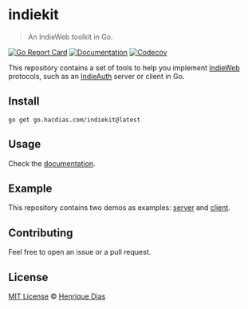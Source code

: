 # indiekit

> An IndieWeb toolkit in Go.

[![Go Report Card](https://goreportcard.com/badge/go.hacdias.com/indiekit?style=flat-square)](https://goreportcard.com/report/go.hacdias.com/indiekit)
[![Documentation](https://img.shields.io/badge/godoc-reference-blue.svg?style=flat-square)](https://pkg.go.dev/go.hacdias.com/indiekit)
[![Codecov](https://img.shields.io/codecov/c/github/hacdias/indieweb?token=SSETVGG0UH&style=flat-square)](https://app.codecov.io/gh/hacdias/indieweb)

This repository contains a set of tools to help you implement [IndieWeb](https://indieweb.org/) protocols, such as an [IndieAuth](https://indieauth.spec.indieweb.org/) server or client in Go.

## Install

```
go get go.hacdias.com/indiekit@latest
```

## Usage

Check the [documentation](https://pkg.go.dev/go.hacdias.com/indiekit).

## Example

This repository contains two demos as examples: [server](examples/server/) and [client](examples/client/).

## Contributing

Feel free to open an issue or a pull request.

## License

[MIT License](LICENSE) © [Henrique Dias](https://hacdias.com)

